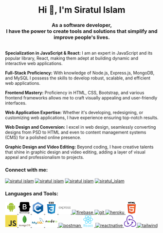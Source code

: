 
<h1 align="center">Hi 👋, I'm Siratul Islam</h1>

<h3 align="center">As a software developer, <br/> I have the power to create tools and solutions that simplify and improve people's lives.</h3>
<br/>
<b> Specialization in JavaScript & React:</b> I am an expert in JavaScript and its popular library, React, making them adept at building dynamic and interactive web applications.

<div></div>

<b> Full-Stack Proficiency:</b> With knowledge of Node.js, Express.js, MongoDB, and MySQL I possess the skills to develop robust, scalable, and efficient web applications.

<b> Frontend Mastery:</b> Proficiency in HTML, CSS, Bootstrap, and various frontend frameworks allows me to craft visually appealing and user-friendly interfaces.

<b> Web Application Expertise:</b> Whether it's developing, redesigning, or customizing web applications, I have experience ensuring top-notch results.

<b> Web Design and Conversion:</b>  I excel in web design, seamlessly converting designs from PSD to HTML and even to content management systems (CMS) for a polished online presence.

<b> Graphic Design and Video Editing:</b> Beyond coding, I have creative talents that shine in graphic design and video editing, adding a layer of visual appeal and professionalism to projects.

<h3 align="left">Connect with me:</h3>
<p align="left">
<a href="https://www.linkedin.com/in/siratulislam/" target="blank"><img align="center" src="https://cdn.jsdelivr.net/npm/simple-icons@3.0.1/icons/linkedin.svg" alt="siratul islam" height="30" width="40" /></a>
<a href="https://www.youtube.com/channel/UC0h9fyZlhZKZ6Rq5FKQH35Q" target="blank"><img align="center" src="https://cdn.jsdelivr.net/npm/simple-icons@3.0.1/icons/youtube.svg" alt="siratul islam" height="30" width="40" /></a>
<a href="https://fb.com/siratul islam" target="blank"><img align="center" src="https://cdn.jsdelivr.net/npm/simple-icons@3.0.1/icons/facebook.svg" alt="siratul islam" height="30" width="40" /></a>
<a href="https://instagram.com/siratul_islam" target="blank"><img align="center" src="https://cdn.jsdelivr.net/npm/simple-icons@3.0.1/icons/instagram.svg" alt="siratul_islam" height="30" width="40" /></a>

<h3 align="left">Languages and Tools:</h3>
<p align="left"> <a href="https://developer.android.com" target="_blank"> <img src="https://raw.githubusercontent.com/devicons/devicon/master/icons/android/android-original-wordmark.svg" alt="android" width="40" height="40"/> </a> <a href="https://getbootstrap.com" target="_blank"> <img src="https://raw.githubusercontent.com/devicons/devicon/master/icons/bootstrap/bootstrap-plain-wordmark.svg" alt="bootstrap" width="40" height="40"/> </a> <a href="https://www.cprogramming.com/" target="_blank"> <img src="https://raw.githubusercontent.com/devicons/devicon/master/icons/c/c-original.svg" alt="c" width="40" height="40"/> </a> <a href="https://www.w3schools.com/css/" target="_blank"> <img src="https://raw.githubusercontent.com/devicons/devicon/master/icons/css3/css3-original-wordmark.svg" alt="css3" width="40" height="40"/> </a> <a href="https://expressjs.com" target="_blank"> <img src="https://raw.githubusercontent.com/devicons/devicon/master/icons/express/express-original-wordmark.svg" alt="express" width="40" height="40"/> </a> <a href="https://firebase.google.com/" target="_blank"> <img src="https://www.vectorlogo.zone/logos/firebase/firebase-icon.svg" alt="firebase" width="40" height="40"/> </a> <a href="https://git-scm.com/" target="_blank"> <img src="https://www.vectorlogo.zone/logos/git-scm/git-scm-icon.svg" alt="git" width="40" height="40"/> </a> <a href="https://heroku.com" target="_blank"> <img src="https://www.vectorlogo.zone/logos/heroku/heroku-icon.svg" alt="heroku" width="40" height="40"/> </a> <a href="https://www.w3.org/html/" target="_blank"> <img src="https://raw.githubusercontent.com/devicons/devicon/master/icons/html5/html5-original-wordmark.svg" alt="html5" width="40" height="40"/> </a> <br/> <a href="https://developer.mozilla.org/en-US/docs/Web/JavaScript" target="_blank"> <img src="https://raw.githubusercontent.com/devicons/devicon/master/icons/javascript/javascript-original.svg" alt="javascript" width="40" height="40"/> </a> <a href="https://www.mongodb.com/" target="_blank"> <img src="https://raw.githubusercontent.com/devicons/devicon/master/icons/mongodb/mongodb-original-wordmark.svg" alt="mongodb" width="40" height="40"/> </a> <a href="https://www.mysql.com/" target="_blank"> <img src="https://raw.githubusercontent.com/devicons/devicon/master/icons/mysql/mysql-original-wordmark.svg" alt="mysql" width="40" height="40"/> </a> <a href="https://nodejs.org" target="_blank"> <img src="https://raw.githubusercontent.com/devicons/devicon/master/icons/nodejs/nodejs-original-wordmark.svg" alt="nodejs" width="40" height="40"/> </a> <a href="https://postman.com" target="_blank"> <img src="https://www.vectorlogo.zone/logos/getpostman/getpostman-icon.svg" alt="postman" width="40" height="40"/> </a> <a href="https://reactjs.org/" target="_blank"> <img src="https://raw.githubusercontent.com/devicons/devicon/master/icons/react/react-original-wordmark.svg" alt="react" width="40" height="40"/> </a> <a href="https://reactnative.dev/" target="_blank"> <img src="https://reactnative.dev/img/header_logo.svg" alt="reactnative" width="40" height="40"/> </a> <a href="https://redux.js.org" target="_blank"> <img src="https://raw.githubusercontent.com/devicons/devicon/master/icons/redux/redux-original.svg" alt="redux" width="40" height="40"/> </a> <a href="https://tailwindcss.com/" target="_blank"> <img src="https://www.vectorlogo.zone/logos/tailwindcss/tailwindcss-icon.svg" alt="tailwind" width="40" height="40"/> </a> </p>
